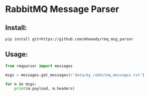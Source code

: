 # RabbitMQ Message Parser

## Install:
```shell
pip install git+https://github.com/mhewedy/rmq_msg_parser
```

## Usage:
```python
from rmqparser import messages

msgs = messages.get_messages(r'data/my_rabbitmq_messages.txt')

for m in msgs:
    print(m.payload, m.headers)

```